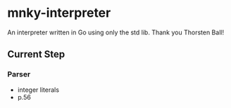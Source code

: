 # mnky-interpreter

An interpreter written in Go using only the std lib. Thank you Thorsten Ball!

## Current Step

### Parser

- integer literals
- p.56

<!-- ```bash
  lexer.go
``` -->
